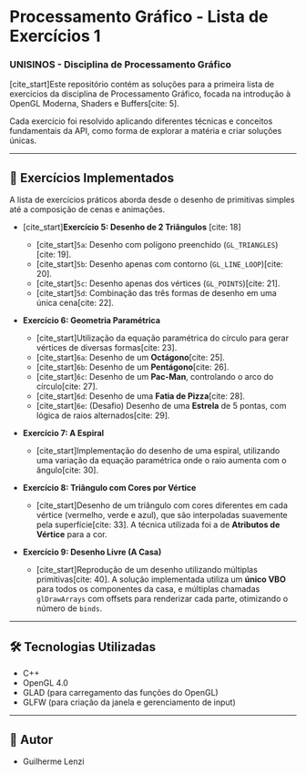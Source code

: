 # Processamento Gráfico - Lista de Exercícios 1
### UNISINOS - Disciplina de Processamento Gráfico

[cite_start]Este repositório contém as soluções para a primeira lista de exercícios da disciplina de Processamento Gráfico, focada na introdução à OpenGL Moderna, Shaders e Buffers[cite: 5].

Cada exercício foi resolvido aplicando diferentes técnicas e conceitos fundamentais da API, como forma de explorar a matéria e criar soluções únicas.

---

## 🚀 Exercícios Implementados

A lista de exercícios práticos aborda desde o desenho de primitivas simples até a composição de cenas e animações.

* [cite_start]**Exercício 5: Desenho de 2 Triângulos** [cite: 18]
    * [cite_start]`5a`: Desenho com polígono preenchido (`GL_TRIANGLES`)[cite: 19].
    * [cite_start]`5b`: Desenho apenas com contorno (`GL_LINE_LOOP`)[cite: 20].
    * [cite_start]`5c`: Desenho apenas dos vértices (`GL_POINTS`)[cite: 21].
    * [cite_start]`5d`: Combinação das três formas de desenho em uma única cena[cite: 22].

* **Exercício 6: Geometria Paramétrica**
    * [cite_start]Utilização da equação paramétrica do círculo para gerar vértices de diversas formas[cite: 23].
    * [cite_start]`6a`: Desenho de um **Octágono**[cite: 25].
    * [cite_start]`6b`: Desenho de um **Pentágono**[cite: 26].
    * [cite_start]`6c`: Desenho de um **Pac-Man**, controlando o arco do círculo[cite: 27].
    * [cite_start]`6d`: Desenho de uma **Fatia de Pizza**[cite: 28].
    * [cite_start]`6e`: (Desafio) Desenho de uma **Estrela** de 5 pontas, com lógica de raios alternados[cite: 29].

* **Exercício 7: A Espiral**
    * [cite_start]Implementação do desenho de uma espiral, utilizando uma variação da equação paramétrica onde o raio aumenta com o ângulo[cite: 30].

* **Exercício 8: Triângulo com Cores por Vértice**
    * [cite_start]Desenho de um triângulo com cores diferentes em cada vértice (vermelho, verde e azul), que são interpoladas suavemente pela superfície[cite: 33]. A técnica utilizada foi a de **Atributos de Vértice** para a cor.

* **Exercício 9: Desenho Livre (A Casa)**
    * [cite_start]Reprodução de um desenho utilizando múltiplas primitivas[cite: 40]. A solução implementada utiliza um **único VBO** para todos os componentes da casa, e múltiplas chamadas `glDrawArrays` com offsets para renderizar cada parte, otimizando o número de `binds`.

---

## 🛠️ Tecnologias Utilizadas

* C++
* OpenGL 4.0
* GLAD (para carregamento das funções do OpenGL)
* GLFW (para criação da janela e gerenciamento de input)

---

## 👤 Autor

* Guilherme Lenzi
